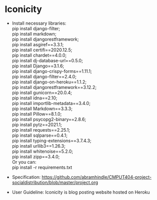 # Iconicity

* Install necessary libraries:<br/>
pip install django-filter;<br/>
pip install markdown;<br/>
pip install djangorestframework;<br/>
pip install asgiref==3.3.1;<br/>
pip install certifi==2020.12.5;<br/>
pip install chardet==4.0.0;<br/>
pip install dj-database-url==0.5.0;<br/>
pip install Django==3.1.6;<br/>
pip install django-crispy-forms==1.11.1;<br/>
pip install django-filter==2.4.0;<br/>
pip install django-on-heroku==1.1.2;<br/>
pip install djangorestframework==3.12.2;<br/>
pip install gunicorn==20.0.4;<br/>
pip install idna==2.10;<br/>
pip install importlib-metadata==3.4.0;<br/>
pip install Markdown==3.3.3;<br/>
pip install Pillow==8.1.0;<br/>
pip install psycopg2-binary==2.8.6;<br/>
pip install pytz==2021.1;<br/>
pip install requests==2.25.1;<br/>
pip install sqlparse==0.4.1;<br/>
pip install typing-extensions==3.7.4.3;<br/>
pip install urllib3==1.26.3;<br/>
pip install whitenoise==5.2.0;<br/>
pip install zipp==3.4.0;<br/>
Or you can:<br/>
pip install -r requirements.txt<br/>

<!-- * Install necessary libraries :
pip install django
pip install gunicorn django-on-heroku
pip install django-crispy-forms
pip install requests
pip install Pillow
pip install django-filter
pip install markdown;
pip install djangorestframework;-->

* Specification: https://github.com/abramhindle/CMPUT404-project-socialdistribution/blob/master/project.org

* User Guideline:
Iconicity is blog posting website hosted on Heroku
